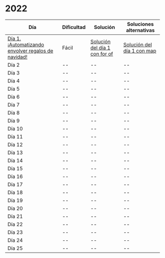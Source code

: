 # 2022

| Día | Dificultad | Solución |Soluciones alternativas|
| -- | -- | -- |--|
| [Día 1. ¡Automatizando envolver regalos de navidad!](2022/dia1.md) | Fácil | [Solución del día 1 con for of](2022/dia1.ts) | [Solución del día 1 con map](2022/dia1v2.ts) |
| Día 2 | -- | -- |--|
| Día 3 | -- | -- |--|
| Día 4 | -- | -- |--|
| Día 5 | -- | -- |--|
| Día 6 | -- | -- |--|
| Día 7 | -- | -- |--|
| Día 8 | -- | -- |--|
| Día 9 | -- | -- |--|
| Día 10 | -- | -- |--|
| Día 11 | -- | -- |--|
| Día 12 | -- | -- |--|
| Día 13 | -- | -- |--|
| Día 14 | -- | -- |--|
| Día 15 | -- | -- |--|
| Día 16 | -- | -- |--|
| Día 17 | -- | -- |--|
| Día 18 | -- | -- |--|
| Día 19 | -- | -- |--|
| Día 20 | -- | -- |--|
| Día 21 | -- | -- |--|
| Día 22 | -- | -- |--|
| Día 23 | -- | -- |--|
| Día 24 | -- | -- |--|
| Día 25 | -- | -- |--|
